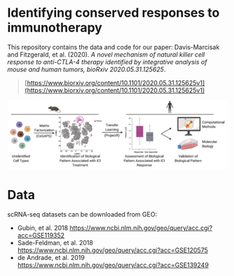 Identifying conserved responses to immunotherapy
================
This repository contains the data and code for our paper:
Davis-Marcisak and Fitzgerald, et al. (2020). *A novel mechanism of natural killer cell response to anti-CTLA-4 therapy identified by integrative analysis of mouse and human tumors, bioRxiv 2020.05.31.125625*.
> [https://www.biorxiv.org/content/10.1101/2020.05.31.125625v1](https://www.biorxiv.org/content/10.1101/2020.05.31.125625v1)

![Analysis overview](https://github.com/edavis71/projectR_ICI/blob/master/overview.png)

# Data 
scRNA-seq datasets can be downloaded from GEO:
- Gubin, et al. 2018 https://www.ncbi.nlm.nih.gov/geo/query/acc.cgi?acc=GSE119352
- Sade-Feldman, et al. 2018 https://www.ncbi.nlm.nih.gov/geo/query/acc.cgi?acc=GSE120575
- de Andrade, et al. 2019 https://www.ncbi.nlm.nih.gov/geo/query/acc.cgi?acc=GSE139249
